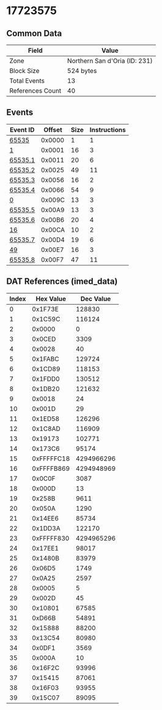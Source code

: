 # 17723575

## Common Data

| Field            | Value                         |
|------------------|-------------------------------|
| Zone             | Northern San d'Oria (ID: 231) |
| Block Size       | 524 bytes                     |
| Total Events     | 13                            |
| References Count | 40                            |

## Events

| Event ID                | Offset   |   Size |   Instructions |
|-------------------------|----------|--------|----------------|
| [65535](./65535.md)     | 0x0000   |      1 |              1 |
| [1](./1.md)             | 0x0001   |     16 |              3 |
| [65535.1](./65535.1.md) | 0x0011   |     20 |              6 |
| [65535.2](./65535.2.md) | 0x0025   |     49 |             11 |
| [65535.3](./65535.3.md) | 0x0056   |     16 |              2 |
| [65535.4](./65535.4.md) | 0x0066   |     54 |              9 |
| [0](./0.md)             | 0x009C   |     13 |              3 |
| [65535.5](./65535.5.md) | 0x00A9   |     13 |              3 |
| [65535.6](./65535.6.md) | 0x00B6   |     20 |              4 |
| [16](./16.md)           | 0x00CA   |     10 |              2 |
| [65535.7](./65535.7.md) | 0x00D4   |     19 |              6 |
| [49](./49.md)           | 0x00E7   |     16 |              3 |
| [65535.8](./65535.8.md) | 0x00F7   |     47 |             11 |

## DAT References (imed_data)

|   Index | Hex Value   |   Dec Value |
|---------|-------------|-------------|
|       0 | 0x1F73E     |      128830 |
|       1 | 0x1C59C     |      116124 |
|       2 | 0x0000      |           0 |
|       3 | 0x0CED      |        3309 |
|       4 | 0x0028      |          40 |
|       5 | 0x1FABC     |      129724 |
|       6 | 0x1CD89     |      118153 |
|       7 | 0x1FDD0     |      130512 |
|       8 | 0x1DB20     |      121632 |
|       9 | 0x0018      |          24 |
|      10 | 0x001D      |          29 |
|      11 | 0x1ED58     |      126296 |
|      12 | 0x1C8AD     |      116909 |
|      13 | 0x19173     |      102771 |
|      14 | 0x173C6     |       95174 |
|      15 | 0xFFFFFC18  |  4294966296 |
|      16 | 0xFFFFB869  |  4294948969 |
|      17 | 0x0C0F      |        3087 |
|      18 | 0x000D      |          13 |
|      19 | 0x258B      |        9611 |
|      20 | 0x050A      |        1290 |
|      21 | 0x14EE6     |       85734 |
|      22 | 0x1DD3A     |      122170 |
|      23 | 0xFFFFF830  |  4294965296 |
|      24 | 0x17EE1     |       98017 |
|      25 | 0x1480B     |       83979 |
|      26 | 0x06D5      |        1749 |
|      27 | 0x0A25      |        2597 |
|      28 | 0x0005      |           5 |
|      29 | 0x002D      |          45 |
|      30 | 0x10801     |       67585 |
|      31 | 0xD66B      |       54891 |
|      32 | 0x15888     |       88200 |
|      33 | 0x13C54     |       80980 |
|      34 | 0x0DF1      |        3569 |
|      35 | 0x000A      |          10 |
|      36 | 0x16F2C     |       93996 |
|      37 | 0x15415     |       87061 |
|      38 | 0x16F03     |       93955 |
|      39 | 0x15C07     |       89095 |
